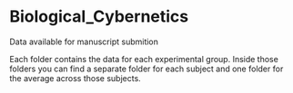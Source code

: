 # Biological_Cybernetics
Data available for manuscript submition

Each folder contains the data for each experimental group.
Inside those folders you can find a separate folder for each subject and one folder for the average across those subjects.
